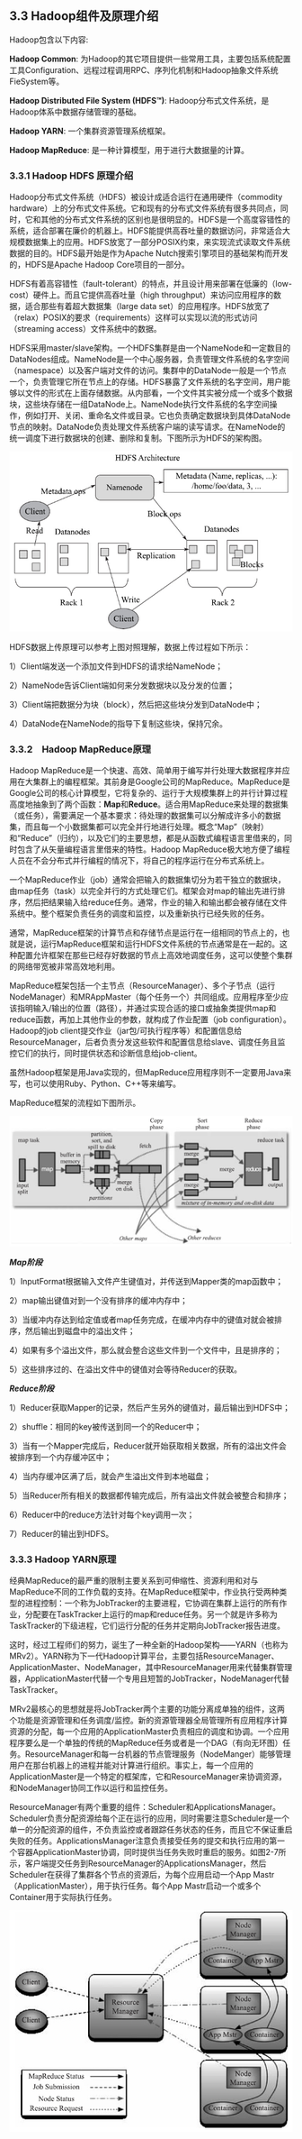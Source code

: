 ## 3.3 Hadoop组件及原理介绍

Hadoop包含以下内容:

**Hadoop Common**: 为Hadoop的其它项目提供一些常用工具，主要包括系统配置工具Configuration、远程过程调用RPC、序列化机制和Hadoop抽象文件系统FieSystem等。

**Hadoop Distributed File System \(HDFS™\)**: Hadoop分布式文件系统，是Hadoop体系中数据存储管理的基础。

**Hadoop YARN**: 一个集群资源管理系统框架。

**Hadoop MapReduce**: 是一种计算模型，用于进行大数据量的计算。

### 3.3.1 Hadoop HDFS 原理介绍

Hadoop分布式文件系统（HDFS）被设计成适合运行在通用硬件（commodity hardware）上的分布式文件系统。它和现有的分布式文件系统有很多共同点，同时，它和其他的分布式文件系统的区别也是很明显的。HDFS是一个高度容错性的系统，适合部署在廉价的机器上。HDFS能提供高吞吐量的数据访问，非常适合大规模数据集上的应用。HDFS放宽了一部分POSIX约束，来实现流式读取文件系统数据的目的。HDFS最开始是作为Apache Nutch搜索引擎项目的基础架构而开发的，HDFS是Apache Hadoop Core项目的一部分。

HDFS有着高容错性（fault-tolerant）的特点，并且设计用来部署在低廉的（low-cost）硬件上。而且它提供高吞吐量（high throughput）来访问应用程序的数据，适合那些有着超大数据集（large data set）的应用程序。HDFS放宽了（relax）POSIX的要求（requirements）这样可以实现以流的形式访问（streaming access）文件系统中的数据。

HDFS采用master/slave架构。一个HDFS集群是由一个NameNode和一定数目的DataNodes组成。NameNode是一个中心服务器，负责管理文件系统的名字空间（namespace）以及客户端对文件的访问。集群中的DataNode一般是一个节点一个，负责管理它所在节点上的存储。HDFS暴露了文件系统的名字空间，用户能够以文件的形式在上面存储数据。从内部看，一个文件其实被分成一个或多个数据块，这些块存储在一组DataNode上。NameNode执行文件系统的名字空间操作，例如打开、关闭、重命名文件或目录。它也负责确定数据块到具体DataNode节点的映射。DataNode负责处理文件系统客户端的读写请求。在NameNode的统一调度下进行数据块的创建、删除和复制。下图所示为HDFS的架构图。

![](/assets/3.3.1_1.png)

HDFS数据上传原理可以参考上图对照理解，数据上传过程如下所示：

1）Client端发送一个添加文件到HDFS的请求给NameNode；

2）NameNode告诉Client端如何来分发数据块以及分发的位置；

3）Client端把数据分为块（block），然后把这些块分发到DataNode中；

4）DataNode在NameNode的指导下复制这些块，保持冗余。

### 3.3.2　Hadoop MapReduce原理

Hadoop MapReduce是一个快速、高效、简单用于编写并行处理大数据程序并应用在大集群上的编程框架。其前身是Google公司的MapReduce。MapReduce是Google公司的核心计算模型，它将复杂的、运行于大规模集群上的并行计算过程高度地抽象到了两个函数：**Map**和**Reduce**。适合用MapReduce来处理的数据集（或任务），需要满足一个基本要求：待处理的数据集可以分解成许多小的数据集，而且每一个小数据集都可以完全并行地进行处理。概念“Map”（映射）和“Reduce”（归约），以及它们的主要思想，都是从函数式编程语言里借来的，同时包含了从矢量编程语言里借来的特性。Hadoop MapReduce极大地方便了编程人员在不会分布式并行编程的情况下，将自己的程序运行在分布式系统上。

一个MapReduce作业（job）通常会把输入的数据集切分为若干独立的数据块，由map任务（task）以完全并行的方式处理它们。框架会对map的输出先进行排序，然后把结果输入给reduce任务。通常，作业的输入和输出都会被存储在文件系统中。整个框架负责任务的调度和监控，以及重新执行已经失败的任务。

通常，MapReduce框架的计算节点和存储节点是运行在一组相同的节点上的，也就是说，运行MapReduce框架和运行HDFS文件系统的节点通常是在一起的。这种配置允许框架在那些已经存好数据的节点上高效地调度任务，这可以使整个集群的网络带宽被非常高效地利用。

MapReduce框架包括一个主节点（ResourceManager）、多个子节点（运行NodeManager）和MRAppMaster（每个任务一个）共同组成。应用程序至少应该指明输入/输出的位置（路径），并通过实现合适的接口或抽象类提供map和reduce函数，再加上其他作业的参数，就构成了作业配置（job configuration）。Hadoop的job client提交作业（jar包/可执行程序等）和配置信息给ResourceManager，后者负责分发这些软件和配置信息给slave、调度任务且监控它们的执行，同时提供状态和诊断信息给job-client。

虽然Hadoop框架是用Java实现的，但MapReduce应用程序则不一定要用Java来写，也可以使用Ruby、Python、C++等来编写。

MapReduce框架的流程如下图所示。

![](/assets/3.3.2_1.png)

_**Map阶段**_

1）InputFormat根据输入文件产生键值对，并传送到Mapper类的map函数中；

2）map输出键值对到一个没有排序的缓冲内存中；

3）当缓冲内存达到给定值或者map任务完成，在缓冲内存中的键值对就会被排序，然后输出到磁盘中的溢出文件；

4）如果有多个溢出文件，那么就会整合这些文件到一个文件中，且是排序的；

5）这些排序过的、在溢出文件中的键值对会等待Reducer的获取。

_**Reduce阶段**_

1）Reducer获取Mapper的记录，然后产生另外的键值对，最后输出到HDFS中；

2）shuffle：相同的key被传送到同一个的Reducer中；

3）当有一个Mapper完成后，Reducer就开始获取相关数据，所有的溢出文件会被排序到一个内存缓冲区中；

4）当内存缓冲区满了后，就会产生溢出文件到本地磁盘；

5）当Reducer所有相关的数据都传输完成后，所有溢出文件就会被整合和排序；

6）Reducer中的reduce方法针对每个key调用一次；

7）Reducer的输出到HDFS。

### 3.3.3 Hadoop YARN原理

经典MapReduce的最严重的限制主要关系到可伸缩性、资源利用和对与MapReduce不同的工作负载的支持。在MapReduce框架中，作业执行受两种类型的进程控制：一个称为JobTracker的主要进程，它协调在集群上运行的所有作业，分配要在TaskTracker上运行的map和reduce任务。另一个就是许多称为TaskTracker的下级进程，它们运行分配的任务并定期向JobTracker报告进度。

这时，经过工程师们的努力，诞生了一种全新的Hadoop架构——YARN（也称为MRv2）。YARN称为下一代Hadoop计算平台，主要包括ResourceManager、ApplicationMaster、NodeManager，其中ResourceManager用来代替集群管理器，ApplicationMaster代替一个专用且短暂的JobTracker，NodeManager代替TaskTracker。

MRv2最核心的思想就是将JobTracker两个主要的功能分离成单独的组件，这两个功能是资源管理和任务调度/监控。新的资源管理器全局管理所有应用程序计算资源的分配，每一个应用的ApplicationMaster负责相应的调度和协调。一个应用程序要么是一个单独的传统的MapReduce任务或者是一个DAG（有向无环图）任务。ResourceManager和每一台机器的节点管理服务（NodeManger）能够管理用户在那台机器上的进程并能对计算进行组织。事实上，每一个应用的ApplicationMaster是一个特定的框架库，它和ResourceManager来协调资源，和NodeManager协同工作以运行和监控任务。

ResourceManager有两个重要的组件：Scheduler和ApplicationsManager。Scheduler负责分配资源给每个正在运行的应用，同时需要注意Scheduler是一个单一的分配资源的组件，不负责监控或者跟踪任务状态的任务，而且它不保证重启失败的任务。ApplicationsManager注意负责接受任务的提交和执行应用的第一个容器ApplicationMaster协调，同时提供当任务失败时重启的服务。如图2-7所示，客户端提交任务到ResourceManager的ApplicationsManager，然后Scheduler在获得了集群各个节点的资源后，为每个应用启动一个App Mastr（ApplicationMaster），用于执行任务。每个App Mastr启动一个或多个Container用于实际执行任务。

![](/assets/3.3.3_1.png)

